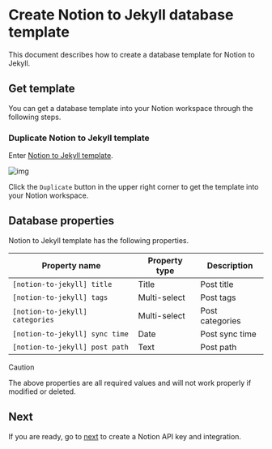 # Create Notion to Jekyll database template

This document describes how to create a database template for Notion to Jekyll.

## Get template

You can get a database template into your Notion workspace through the following steps.

### Duplicate Notion to Jekyll template

Enter [Notion to Jekyll template](https://dorian-nasturtium-042.notion.site/79f7226185a74e49a974c475f47fae97?v=de1dc4c1af8e4200918889b7e2d98ad5).

![img](https://github.com/whatasame/notion-to-jekyll/assets/97666463/bed883bd-9207-42af-b43e-50e153012ef2)

Click the `Duplicate` button in the upper right corner to get the template into your Notion workspace.

## Database properties

Notion to Jekyll template has the following properties.

| Property name                   | Property type | Description     |
|---------------------------------|---------------|-----------------|
| `[notion-to-jekyll] title`      | Title         | Post title      |
| `[notion-to-jekyll] tags`       | Multi-select  | Post tags       |
| `[notion-to-jekyll] categories` | Multi-select  | Post categories |
| `[notion-to-jekyll] sync time`  | Date          | Post sync time  |
| `[notion-to-jekyll] post path`  | Text          | Post path       |

> [!CAUTION]
>
> The above properties are all required values and will not work properly if modified or deleted.

## Next

If you are ready, go to [next](./notion-api-key-integration.md) to create a Notion API key and integration.
